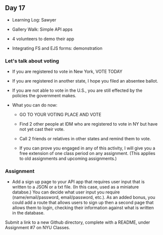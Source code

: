 ## Day 17

* Learning Log: Sawyer

* Gallery Walk: Simple API apps

* 4 volunteers to demo their app

* Integrating FS and EJS forms: demonstration

### Let's talk about voting

* If you are registered to vote in New York, VOTE TODAY

* If you are registered in another state, I hope you filed an absentee ballot.

* If you are not able to vote in the U.S., you are still effected by the policies the government makes. 

* What you can do now:

    * GO TO YOUR VOTING PLACE AND VOTE
    
    * Find 2 other people at IDM who are registered to vote in NY but have not yet cast their vote.
    
    * Call 2 friends or relatives in other states and remind them to vote.
    
    * If you can prove you engaged in any of this activity, I will give you a free extension of one class period on any assignment. (This applies to old assignments and upcoming assignments.)

### Assignment

* Add a sign up page to your API app that requires user input that is written to a JSON or a txt file. (In this case, used as a miniature databse.) You can decide what user input you require (name/email/password, email/password, etc.). As an added bonus, you could add a route that allows users to sign up then a second page that allows them to login, checking their information against what is written in the database.

Submit a link to a new Github directory, complete with a README, under Assignment #7 on NYU Classes.